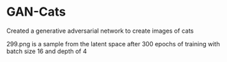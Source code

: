 # GAN-Cats

Created a generative adversarial network to create images of cats

299.png is a sample from the latent space after 300 epochs of training with batch size 16 and depth of 4
